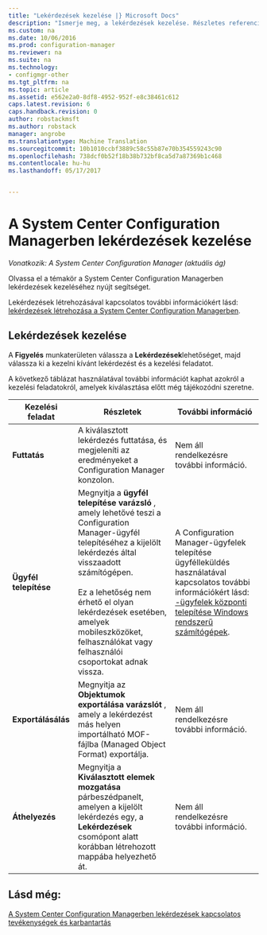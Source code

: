 ```yaml
---
title: "Lekérdezések kezelése |} Microsoft Docs"
description: "Ismerje meg, a lekérdezések kezelése. Részletes referenciaként egy táblázatot tartalmaz."
ms.custom: na
ms.date: 10/06/2016
ms.prod: configuration-manager
ms.reviewer: na
ms.suite: na
ms.technology:
- configmgr-other
ms.tgt_pltfrm: na
ms.topic: article
ms.assetid: e562e2a0-8df8-4952-952f-e8c38461c612
caps.latest.revision: 6
caps.handback.revision: 0
author: robstackmsft
ms.author: robstack
manager: angrobe
ms.translationtype: Machine Translation
ms.sourcegitcommit: 10b1010ccbf3889c58c55b87e70b354559243c90
ms.openlocfilehash: 738dcf0b52f18b38b732bf8ca5d7a87369b1c468
ms.contentlocale: hu-hu
ms.lasthandoff: 05/17/2017


---
```

# <a name="how-to-manage-queries-in-system-center-configuration-manager"></a>A System Center Configuration Managerben lekérdezések kezelése

*Vonatkozik: A System Center Configuration Manager (aktuális ág)*

Olvassa el a témakör a System Center Configuration Managerben lekérdezések kezeléséhez nyújt segítséget.  

 Lekérdezések létrehozásával kapcsolatos további információkért lásd: [lekérdezések létrehozása a System Center Configuration Managerben](../../../core/servers/manage/create-queries.md).  

## <a name="how-to-manage-queries"></a>Lekérdezések kezelése  
 A **Figyelés** munkaterületen válassza a **Lekérdezések**lehetőséget, majd válassza ki a kezelni kívánt lekérdezést és a kezelési feladatot.  

 A következő táblázat használatával további információt kaphat azokról a kezelési feladatokról, amelyek kiválasztása előtt még tájékozódni szeretne.  

|Kezelési feladat|Részletek|További információ|  
|---------------------|-------------|----------------------|  
|**Futtatás**|A kiválasztott lekérdezés futtatása, és megjeleníti az eredményeket a Configuration Manager konzolon.|Nem áll rendelkezésre további információ.|  
|**Ügyfél telepítése**|Megnyitja a **ügyfél telepítése varázsló** , amely lehetővé teszi a Configuration Manager-ügyfél telepítéséhez a kijelölt lekérdezés által visszaadott számítógépen.<br /><br /> Ez a lehetőség nem érhető el olyan lekérdezések esetében, amelyek mobileszközöket, felhasználókat vagy felhasználói csoportokat adnak vissza.|A Configuration Manager-ügyfelek telepítése ügyfélleküldés használatával kapcsolatos további információkért lásd: [-ügyfelek központi telepítése Windows rendszerű számítógépek](/sccm/core/clients/deploy/deploy-clients-to-windows-computers).|  
|**Exportálásálás**|Megnyitja az **Objektumok exportálása varázslót** , amely a lekérdezést más helyen importálható MOF-fájlba (Managed Object Format) exportálja.|Nem áll rendelkezésre további információ.|  
|**Áthelyezés**|Megnyitja a **Kiválasztott elemek mozgatása** párbeszédpanelt, amelyen a kijelölt lekérdezés egy, a **Lekérdezések** csomópont alatt korábban létrehozott mappába helyezhető át.|Nem áll rendelkezésre további információ.|  

## <a name="see-also"></a>Lásd még:  
 [A System Center Configuration Managerben lekérdezések kapcsolatos tevékenységek és karbantartás](../../../core/servers/manage/operations-and-maintenance-for-queries.md)

